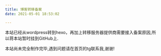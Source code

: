 ```yaml
---
title: 博客转移备案
date: 2021-05-01 18:53:02

---
```

本站已经从wordpress转到hexo，再加上转移服务器提供商需要接入备案原因,所以蒋本站暂时挂到GitHub上.

本站尚未完全制作完毕,遇到问题请在首页的tg联系我,谢谢!

